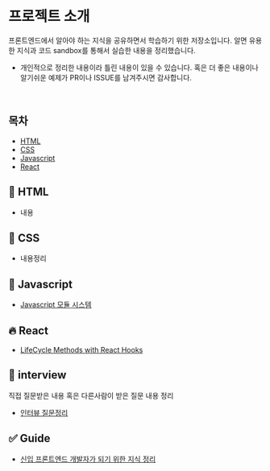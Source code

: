 # 프로젝트 소개

프론트엔드에서 알아야 하는 지식을 공유하면서 학습하기 위한 저장소입니다. 알면 유용한 지식과 코드 sandbox를 통해서 실습한 내용을 정리했습니다.

* 개인적으로 정리한 내용이라 틀린 내용이 있을 수 있습니다. 혹은 더 좋은 내용이나 알기쉬운 예제가 PR이나 ISSUE를 남겨주시면 감사합니다.

<br>

## 목차

* [HTML](#memo-HTML)
* [CSS](#art-CSS)
* [Javascript](#rocket-Javascript)
* [React](#fire-React)

## :memo: HTML

* 내용

## :art: CSS

* 내용정리

## :rocket: Javascript

* [Javascript 모듈 시스템](https://github.com/choiwono/frontend-knowlege/memo/Javascript/module.md)

## :fire: React

* [LifeCycle Methods with React Hooks](https://github.com/choiwono/frontend-knowlege/memo/React/LifeCycleMethodsWithHooks.md)

## :pencil: interview

직접 질문받은 내용 혹은 다른사람이 받은 질문 내용 정리

* [인터뷰 질문정리](https://github.com/choiwono/frontend-knowlege/memo/interview/Question.md)

## :white_check_mark: Guide

* [신입 프론트엔드 개발자가 되기 위한 지식 정리](https://github.com/choiwono/frontend-knowlege/memo/Guide/ForFrontendDeveloperKnow.md)
